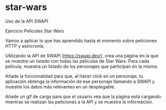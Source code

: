 # star-wars
Uso de la API SWAPI


Ejercicio
Películas Star Wars

Vamos a aplicar lo que has aprendido hasta el momento sobre peticiones HTTP y asincronía.

Utilizando la API de SWAPI (https://swapi.dev/), crea una página en la que se muestre un listado con todas las películas de Star Wars. Para cada película, muestra un listado de los personajes que participan en la misma.

Añade la funcionalidad para que, al hacer click en un personaje, tu aplicación obtenga la información de ese personaje llamando a SWAPI y muestre los datos más relevantes en un desplegable.

Añade un gif de carga para que el usuario vea que la página está cargando mientras se realizan las peticiones a la API y se muestra la información.
